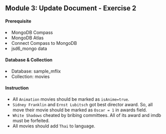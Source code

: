 <h2>Module 3: Update Document - Exercise 2</h2>

<h4>Prerequisite</h4>
<li>MongoDB Compass</li>
<li>MongoDB Atlas</li>
<li>Connect Compass to MongoDB</li>
<li>jsd6_mongo data</li>

<h4>Database & Collection</h4>
<li>Database: sample_mflix</li>
<li>Collection: movies</li>

<h4>Instruction</h4>

- All `Animation` movies should be marked as `isAnime=true`.
- `Sidney Franklin` and `Ernst Lubitsch` got best director award. So, all move their movie should be marked as `Oscar = 1` in awards field.
- `White Shadows` cheated by bribing committees. All of its award and imdb must be forfeited.
- All movies should add `Thai` to language.
